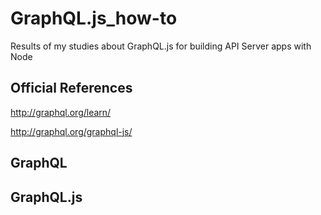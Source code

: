 # GraphQL.js_how-to

Results of my studies about GraphQL.js for building API Server apps with Node

## Official References

http://graphql.org/learn/

http://graphql.org/graphql-js/

## GraphQL

## GraphQL.js
